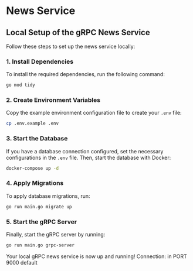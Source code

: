 # News Service

## Local Setup of the gRPC News Service

Follow these steps to set up the news service locally:

### 1. Install Dependencies
To install the required dependencies, run the following command:
```bash
go mod tidy
```

### 2. Create Environment Variables
Copy the example environment configuration file to create your `.env` file:
```bash
cp .env.example .env
```

### 3. Start the Database
If you have a database connection configured, set the necessary configurations in the `.env` file. Then, start the database with Docker:
```bash
docker-compose up -d
```

### 4. Apply Migrations
To apply database migrations, run:
```bash
go run main.go migrate up
```

### 5. Start the gRPC Server
Finally, start the gRPC server by running:
```bash
go run main.go grpc-server
```

Your local gRPC news service is now up and running!
Connection: in PORT 9000 default